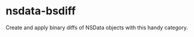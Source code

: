 nsdata-bsdiff
=============

Create and apply binary diffs of NSData objects with this handy category.